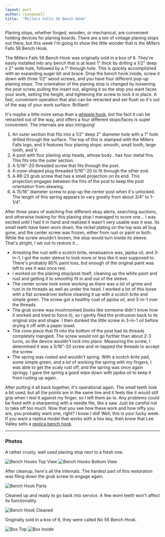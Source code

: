 ```yaml
---
layout: post
author: ryanpowell
title:  "Millers Falls 56 Bench Hook"
---
```


Planing stops, whether forged, wooden, or mechanical, are convenient holding devices for planing boards. There are a ton of vintage planing stops out there, but this week I'm going to show the little wonder that is the Millers Falls 56 Bench Hook.

The Millers Falls 56 Bench Hook was originally sold in a box of 6. They're easily installed into any bench that is at least 1" thick by drilling a 1/2" deep x 2" wide hole, followed by a 1" through hole. This is quickly accomplished with an expanding auger bit and brace. Drop the bench hook inside, screw it down with three 1/2" wood screws, and you have four different pop-up planing stops. The orientation of the planing stop is changed by loosening the post screw, pulling the insert out, aligning it so the stop you want faces your work, setting the height, and tightening the screw to lock it in place. A fast, convenient operation that also can be retracted and set flush so it's out of the way of your work surface. Brilliant!

It's maybe a little more setup than a [whipple hook][1], but the fact it can be retracted out of the way, and offers a four different stops/faces is super convenient. The internals are also intriguing!

1. An outer section that fits into a 1/2" deep 2" diameter hole with a 1" hole drilled through the surface. The top of this is stamped with the Millers Falls logo, and it features four planing stops: smooth, small tooth, large tooth, and V.
2. A post with four planing stop heads, whose body . has four metal fins. This fits into the outer section.
3. A 5/16"-20 threaded screw that fits through the post.
4. A cone-shaped plug threaded 5/16"-20 to fit through the other end.
5. A #8-23 grub screw that has a small projection on its end. This projection engages between the fins of the post to keep the post orientation from skewing.
6. A 15/16" diameter screw to pop-up the center post when it's unlocked. The length of this spring appears to vary greatly from about 3/4" to 1-1/4".

After three years of watching five different ebay alerts, searching auctions, and otherwise looking for this planing stop I managed to score one... I was excited until I had it in hand and realized it wasn't very usable was it was. Its small teeth have been worn down, the nickel plating on the top was all bug gone, and the center screw was frozen, either from rust or paint or both. While the screw wouldn't loosen, the stop would turn inside its sleeve. That's alright, I set out to restore it...

* Arresting the rust with a scotch brite, renaissance wax, jajoba oil, and 3-in-1, I got the outer sleeve to look more or less like it was supposed to. There's probably 80% paint loss, but enough of the original paint was left to see it was once red.
* I worked on the planing stop/post itself, cleaning up the white paint and rust and getting it to smoothly fit in and out of the sleeve.
* The center screw took some working as there was a lot of grime and rust in its threads as well as under the head. I worked a lot of this loose with a flat screwdriver before cleaning it up with a scotch brite and simple green. The screw got a healthy coat of jajoba oil, and 3-in-1 over the threads.
* The grub screw was mushroomed (looks like someone didn't know how it worked and tried to force it), so I gently filed the protrusion back to its original size and shape. I then dunked the little screw in 3-in-1 oil before drying it off with a paper towel.
* The cone piece that fit into the bottom of the post had its threads completely mangled. The screw would not go further than about 2-3 turns, so the device wouldn't lock into place. Measuring the screw, I determined it was a 5/16"-20 screw and re-tapped the threads to accept the screw.
* The spring was rusted and wouldn't spring. With a scotch brite pad, some simple green, and a lot of working the spring with my fingers, I was able to get the scaly rust off, and the spring was once again springy. I gave the spring a good wipe down with jajoba oil to keep it from rusting up again.

After putting it all back together, it's operational again. The small teeth look a bit used, but all the points are in the same line and it feels like it would still grip when I test it against my finger, so I left them as-is. Any problems could be fixed with a sharpening with a needle file, like a saw. Just be careful not to take off too much.
Now that you see how these work and how nifty you are, you probably want one, right? I know I did! Well, this is your lucky week. If you want a replica model that works with a hex key, then know that Lee Valley sells a [replica bench hook][2].

---

### Photos

A rather crusty, well used planing stop next to a fresh one.

![Bench Hooks Top View](/assets/images/millers-falls-bench-hook/hooks-top.jpg)
![Bench Hooks Bottom View](/assets/images/millers-falls-bench-hook/hooks-bottom.jpg)

After cleanup, here's all the internals. The hardest part of this restoration was filing down the grub screw to engage again.

![Bench Hook Parts](/assets/images/millers-falls-bench-hook/parts.jpg)

Cleaned up and ready to go back into service. A few worn teeth won't affect its functionality.

![Bench Hook Cleaned](/assets/images/millers-falls-bench-hook/hook-cleaned-top.jpg)

Originally sold in a box of 6, they were called No 56 Bench Hook.

![Box Top](/assets/images/millers-falls-bench-hook/box-top.jpg)
![Box Inside](/assets/images/millers-falls-bench-hook/box-open.jpg)

[1]: https://www.leevalley.com/en-us/shop/tools/workshop/workbenches/benchtop-accessories/75378-whipple-hook?item=09A0799
[2]: https://www.leevalley.com/en-us/shop/tools/workshop/workbenches/benchtop-accessories/113772-lee-valley-replica-recessed-bench-stop?item=15G1005
